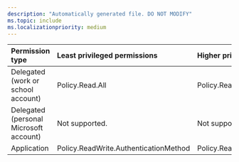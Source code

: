 ```yaml
---
description: "Automatically generated file. DO NOT MODIFY"
ms.topic: include
ms.localizationpriority: medium
---
```


|Permission type|Least privileged permissions|Higher privileged permissions|
|:---|:---|:---|
|Delegated (work or school account)|Policy.Read.All|Policy.ReadWrite.AuthenticationMethod|
|Delegated (personal Microsoft account)|Not supported.|Not supported.|
|Application|Policy.ReadWrite.AuthenticationMethod|Policy.Read.All|

